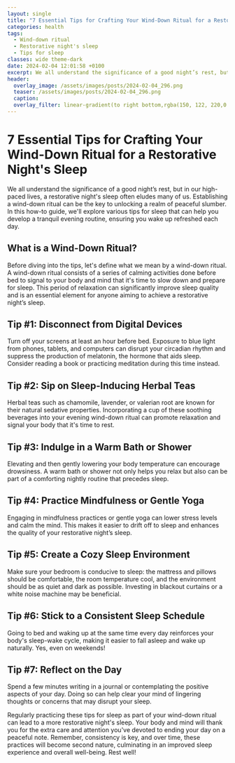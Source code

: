 ```yaml
---
layout: single
title: "7 Essential Tips for Crafting Your Wind-Down Ritual for a Restorative Night's Sleep"
categories: health
tags:
  - Wind-down ritual
  - Restorative night's sleep
  - Tips for sleep
classes: wide theme-dark
date: 2024-02-04 12:01:58 +0100
excerpt: We all understand the significance of a good night’s rest, but in our high-paced lives, a restorative night's sleep often eludes many of us.
header:
  overlay_image: /assets/images/posts/2024-02-04_296.png
  teaser: /assets/images/posts/2024-02-04_296.png
  caption: 
  overlay_filter: linear-gradient(to right bottom,rgba(150, 122, 220,0.8), rgba(255,245,208,0.5))
---
```

# 7 Essential Tips for Crafting Your Wind-Down Ritual for a Restorative Night's Sleep

We all understand the significance of a good night’s rest, but in our high-paced lives, a restorative night's sleep often eludes many of us. Establishing a wind-down ritual can be the key to unlocking a realm of peaceful slumber. In this how-to guide, we'll explore various tips for sleep that can help you develop a tranquil evening routine, ensuring you wake up refreshed each day.

## What is a Wind-Down Ritual?

Before diving into the tips, let's define what we mean by a wind-down ritual. A wind-down ritual consists of a series of calming activities done before bed to signal to your body and mind that it's time to slow down and prepare for sleep. This period of relaxation can significantly improve sleep quality and is an essential element for anyone aiming to achieve a restorative night’s sleep.

## Tip #1: Disconnect from Digital Devices

Turn off your screens at least an hour before bed. Exposure to blue light from phones, tablets, and computers can disrupt your circadian rhythm and suppress the production of melatonin, the hormone that aids sleep. Consider reading a book or practicing meditation during this time instead.

## Tip #2: Sip on Sleep-Inducing Herbal Teas

Herbal teas such as chamomile, lavender, or valerian root are known for their natural sedative properties. Incorporating a cup of these soothing beverages into your evening wind-down ritual can promote relaxation and signal your body that it's time to rest.

## Tip #3: Indulge in a Warm Bath or Shower

Elevating and then gently lowering your body temperature can encourage drowsiness. A warm bath or shower not only helps you relax but also can be part of a comforting nightly routine that precedes sleep.

## Tip #4: Practice Mindfulness or Gentle Yoga

Engaging in mindfulness practices or gentle yoga can lower stress levels and calm the mind. This makes it easier to drift off to sleep and enhances the quality of your restorative night’s sleep.

## Tip #5: Create a Cozy Sleep Environment

Make sure your bedroom is conducive to sleep: the mattress and pillows should be comfortable, the room temperature cool, and the environment should be as quiet and dark as possible. Investing in blackout curtains or a white noise machine may be beneficial.

## Tip #6: Stick to a Consistent Sleep Schedule

Going to bed and waking up at the same time every day reinforces your body's sleep-wake cycle, making it easier to fall asleep and wake up naturally. Yes, even on weekends!

## Tip #7: Reflect on the Day

Spend a few minutes writing in a journal or contemplating the positive aspects of your day. Doing so can help clear your mind of lingering thoughts or concerns that may disrupt your sleep.

Regularly practicing these tips for sleep as part of your wind-down ritual can lead to a more restorative night's sleep. Your body and mind will thank you for the extra care and attention you've devoted to ending your day on a peaceful note. Remember, consistency is key, and over time, these practices will become second nature, culminating in an improved sleep experience and overall well-being. Rest well!